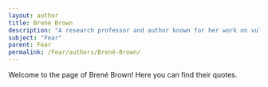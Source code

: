 ```yaml
---
layout: author
title: Brené Brown
description: "A research professor and author known for her work on vulnerability and shame, which includes discussions on fear as a barrier to connection."
subject: "Fear"
parent: Fear
permalink: /Fear/authors/Brené-Brown/
---
```


Welcome to the page of Brené Brown! Here you can find their quotes.

